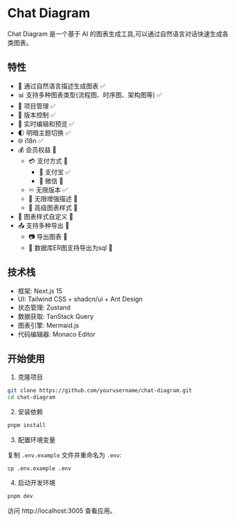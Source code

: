 

# Chat Diagram

Chat Diagram 是一个基于 AI 的图表生成工具,可以通过自然语言对话快速生成各类图表。

## 特性

- 💬 通过自然语言描述生成图表 ✅
- 📊 支持多种图表类型(流程图、时序图、架构图等) ✅
- 📁 项目管理 ✅
- 🔄 版本控制 ✅
- 📝 实时编辑和预览 ✅
- 🌓 明暗主题切换 ✅
- 🌐 i18n ✅
- 💰 会员权益 🚧
  - 💳 支付方式 🚧
    - 💸 支付宝 ✅
    - 💸 微信 🚧
  - ♾️ 无限版本 ✅
  - 🔄 无限增强描述 🚧
  - 🎨 高级图表样式 🚧
- 🎨 图表样式自定义 🚧
- 📤 支持多种导出 🚧
  - 📷 导出图表 🚧
  - 💾 数据库ER图支持导出为sql 🚧

## 技术栈

- 框架: Next.js 15
- UI: Tailwind CSS + shadcn/ui + Ant Design
- 状态管理: Zustand
- 数据获取: TanStack Query
- 图表引擎: Mermaid.js
- 代码编辑器: Monaco Editor

## 开始使用

1. 克隆项目
```bash
git clone https://github.com/yourusername/chat-diagram.git
cd chat-diagram
```
2. 安装依赖
```bash
pnpm install
```
3. 配置环境变量

复制 `.env.example` 文件并重命名为 `.env`:
```
cp .env.example .env
```
4. 启动开发环境
```bash
pnpm dev
```
访问 http://localhost:3005 查看应用。


